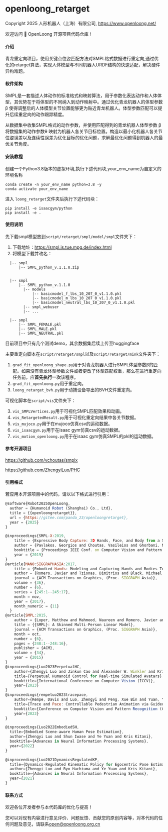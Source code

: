 # openloong_retarget

Copyright 2025 人形机器人（上海）有限公司, https://www.openloong.net/

欢迎访问 🐉 OpenLoong 开源项目代码仓库！

#### 介绍
青龙重定向项目，使用关键点位姿匹配方法对SMPL格式数据进行重定向,通过优化的retarget算法，实现人体模型与不同机器人URDF结构的快速适配，解决硬件异构难题。

#### 软件架构
SMPL是一套描述人体动作的标准格式和映射算法，用于参数化表达动作和人体体型，其优势在于将体型的不同纳入到动作映射中。通过优化青龙机器人的体型参数 β 使得调整后的人体模型关节位置能够更为贴近青龙机器人。体型参数匹配可以提升后续重定向的动作跟踪精度。

从数据集中收集SMPL格式的动作参数，并使用匹配得到的青龙机器人体型参数 β 将数据集的动作参数θ 映射为机器人各关节目标位置。构造以最小化机器人各关节位姿误差以及连续性误差为优化目标的优化问题，求解最优化问题得到机器人的最优关节角度。


#### 安装教程
创建一个Python3.8版本的虚拟环境,执行下述代码块,your_env_name为自定义的环境名称

```shell
conda create -n your_env_name python=3.8 -y
conda activate your_env_name 
```

进入 `loong_retarget`文件夹后执行下述代码块：


```shell
pip install -e isaacgym/python
pip install -e .
```
#### 使用说明

先下载smpl模型放到`script/retarget/smpl/model/smpl`文件夹下：

1. 下载地址：https://smpl.is.tue.mpg.de/index.html
2. 将模型下载并改名：
```
  |-- smpl
      |-- SMPL_python_v.1.1.0.zip
```
```

  |-- smpl
      |-- SMPL_python_v.1.1.0
        |-- models
            |-- basicmodel_f_lbs_10_207_0_v1.1.0.pkl
            |-- basicmodel_m_lbs_10_207_0_v1.1.0.pkl
            |-- basicmodel_neutral_lbs_10_207_0_v1.1.0.pkl
        |-- smpl_webuser
        |-- ...
```
```
  |-- smpl
      |-- SMPL_FEMALE.pkl
      |-- SMPL_MALE.pkl
      |-- SMPL_NEUTRAL.pkl
```

目前项目中只有几个测试demo，其余数据集后续上传至huggingface

主要重定向脚本在`script/retarget/smpl`以及`script/retarget/mink`文件夹下：

1. `grad_fit_openloong_shape.py`用于对青龙机器人进行SMPL体型参数β的匹配。如果没有青龙体型参数文件或者更改了体型匹配权重，那么在进行重定向任务前，应**首先执行一次**该程序。
2. `grad_fit_openloong.py`用于重定向。
3. `loong_retarget_bvh.py`用于动捕设备导出的BVH文件重定向。

可视化脚本在`script/vis`文件夹下：

3. `vis_SMPLVertices.py`用于可视化SMPL匹配效果和动画。
4. `vis_RetargetedResult.py`用于可视化重定向结果中各关节数据。
5. `vis_mujoco.py`用于在mujoco仿真csv的运动数据。
6. `vis_isaacgym.py`用于在isaac gym仿真csv的运动数据。
7. `vis_motion_openloong.py`用于在isaac gym仿真SMPL的pkl的运动数据。

#### 参考开源项目

https://github.com/vchoutas/smplx

https://github.com/ZhengyiLuo/PHC

#### 引用格式

若应用本开源项目中的代码，请以以下格式进行引用：

```JavaScript
@software{Robot2025OpenLoong,
  author = {Humanoid Robot (Shanghai) Co., Ltd},
  title = {{openloongretarget}},
  url = {https://gitee.com/panda_23/openloongretarget},
  year = {2025}
}

@inproceedings{SMPL-X:2019,
    title = {Expressive Body Capture: 3D Hands, Face, and Body from a Single Image},
    author = {Pavlakos, Georgios and Choutas, Vasileios and Ghorbani, Nima and Bolkart, Timo and Osman, Ahmed A. A. and Tzionas, Dimitrios and Black, Michael J.},
    booktitle = {Proceedings IEEE Conf. on Computer Vision and Pattern Recognition (CVPR)},
    year = {2019}
}
@article{MANO:SIGGRAPHASIA:2017,
    title = {Embodied Hands: Modeling and Capturing Hands and Bodies Together},
    author = {Romero, Javier and Tzionas, Dimitrios and Black, Michael J.},
    journal = {ACM Transactions on Graphics, (Proc. SIGGRAPH Asia)},
    volume = {36},
    number = {6},
    series = {245:1--245:17},
    month = nov,
    year = {2017},
    month_numeric = {11}
  }
@article{SMPL:2015,
    author = {Loper, Matthew and Mahmood, Naureen and Romero, Javier and Pons-Moll, Gerard and Black, Michael J.},
    title = {{SMPL}: A Skinned Multi-Person Linear Model},
    journal = {ACM Transactions on Graphics, (Proc. SIGGRAPH Asia)},
    month = oct,
    number = {6},
    pages = {248:1--248:16},
    publisher = {ACM},
    volume = {34},
    year = {2015}
}
@inproceedings{Luo2023PerpetualHC,
    author={Zhengyi Luo and Jinkun Cao and Alexander W. Winkler and Kris Kitani and Weipeng Xu},
    title={Perpetual Humanoid Control for Real-time Simulated Avatars},
    booktitle={International Conference on Computer Vision (ICCV)},
    year={2023}
}            
@inproceedings{rempeluo2023tracepace,
    author={Rempe, Davis and Luo, Zhengyi and Peng, Xue Bin and Yuan, Ye and Kitani, Kris and Kreis, Karsten and Fidler, Sanja and Litany, Or},
    title={Trace and Pace: Controllable Pedestrian Animation via Guided Trajectory Diffusion},
    booktitle={Conference on Computer Vision and Pattern Recognition (CVPR)},
    year={2023}
}     

@inproceedings{Luo2022EmbodiedSH,
  title={Embodied Scene-aware Human Pose Estimation},
  author={Zhengyi Luo and Shun Iwase and Ye Yuan and Kris Kitani},
  booktitle={Advances in Neural Information Processing Systems},
  year={2022}
}

@inproceedings{Luo2021DynamicsRegulatedKP,
  title={Dynamics-Regulated Kinematic Policy for Egocentric Pose Estimation},
  author={Zhengyi Luo and Ryo Hachiuma and Ye Yuan and Kris Kitani},
  booktitle={Advances in Neural Information Processing Systems},
  year={2021}
}

```

#### 联系方式

欢迎各位开发者参与本代码库的优化与提高！

您可以对现有内容进行意见评价、问题反馈、贡献您的原创内容等，对本代码的任何问题及意见，请联系<open@openloong.org.cn>
